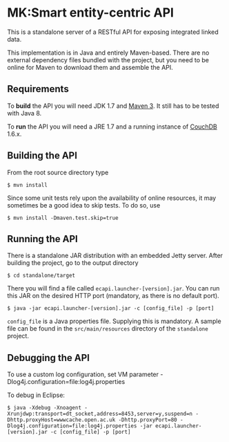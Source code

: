 # MK:Smart entity-centric API

This is a standalone server of a RESTful API for exposing integrated linked data.

This implementation is in Java and entirely Maven-based. There are no external dependency files bundled with the project, but you need to be online for Maven to download them and assemble the API.

## Requirements

To __build__ the API you will need JDK 1.7 and [Maven 3](http://maven.apache.org). It still has to be tested with Java 8.

To __run__ the API you will need a JRE 1.7 and a running instance of [CouchDB](http://couchdb.apache.org) 1.6.x.

## Building the API

From the root source directory type

    $ mvn install

Since some unit tests rely upon the availability of online resources, it may sometimes be a good idea to skip tests. To do so, use

    $ mvn install -Dmaven.test.skip=true

## Running the API

There is a standalone JAR distribution with an embedded Jetty server. After building the project, go to the output directory

    $ cd standalone/target

There you will find a file called `ecapi.launcher-[version].jar`. You can run this JAR on the desired HTTP port (mandatory, as there is no default port).
	
    $ java -jar ecapi.launcher-[version].jar -c [config_file] -p [port]

`config_file` is a Java properties file. Supplying this is mandatory. A sample file can be found in the `src/main/resources` directory of the `standalone` project.

## Debugging the API

To use a custom log configuration, set VM parameter -Dlog4j.configuration=file:log4j.properties

To debug in Eclipse:

    $ java -Xdebug -Xnoagent -Xrunjdwp:transport=dt_socket,address=8453,server=y,suspend=n -Dhttp.proxyHost=wwwcache.open.ac.uk -Dhttp.proxyPort=80 -Dlog4j.configuration=file:log4j.properties -jar ecapi.launcher-[version].jar -c [config_file] -p [port]
